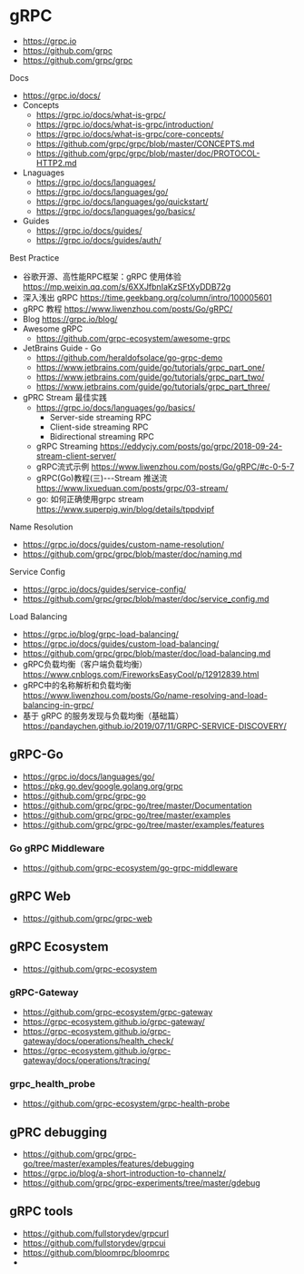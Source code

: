 # gRPC
- https://grpc.io
- https://github.com/grpc
- https://github.com/grpc/grpc

Docs
- https://grpc.io/docs/
- Concepts
  - https://grpc.io/docs/what-is-grpc/
  - https://grpc.io/docs/what-is-grpc/introduction/
  - https://grpc.io/docs/what-is-grpc/core-concepts/
  - https://github.com/grpc/grpc/blob/master/CONCEPTS.md
  - https://github.com/grpc/grpc/blob/master/doc/PROTOCOL-HTTP2.md
- Lnaguages
  - https://grpc.io/docs/languages/
  - https://grpc.io/docs/languages/go/
  - https://grpc.io/docs/languages/go/quickstart/
  - https://grpc.io/docs/languages/go/basics/
- Guides
  - https://grpc.io/docs/guides/
  - https://grpc.io/docs/guides/auth/

Best Practice
- 谷歌开源、高性能RPC框架：gRPC 使用体验 https://mp.weixin.qq.com/s/6XXJfbnIaKzSFtXyDDB72g
- 深入浅出 gRPC https://time.geekbang.org/column/intro/100005601
- gRPC 教程 https://www.liwenzhou.com/posts/Go/gRPC/
- Blog https://grpc.io/blog/
- Awesome gRPC
  - https://github.com/grpc-ecosystem/awesome-grpc
- JetBrains Guide - Go
  - https://github.com/heraldofsolace/go-grpc-demo
  - https://www.jetbrains.com/guide/go/tutorials/grpc_part_one/
  - https://www.jetbrains.com/guide/go/tutorials/grpc_part_two/
  - https://www.jetbrains.com/guide/go/tutorials/grpc_part_three/
- gPRC Stream 最佳实践
  - https://grpc.io/docs/languages/go/basics/
    - Server-side streaming RPC
    - Client-side streaming RPC
    - Bidirectional streaming RPC
  - gRPC Streaming https://eddycjy.com/posts/go/grpc/2018-09-24-stream-client-server/
  - gRPC流式示例 https://www.liwenzhou.com/posts/Go/gRPC/#c-0-5-7
  - gRPC(Go)教程(三)---Stream 推送流 https://www.lixueduan.com/posts/grpc/03-stream/
  - go: 如何正确使用grpc stream https://www.superpig.win/blog/details/tppdvipf

Name Resolution
- https://grpc.io/docs/guides/custom-name-resolution/
- https://github.com/grpc/grpc/blob/master/doc/naming.md

Service Config
- https://grpc.io/docs/guides/service-config/
- https://github.com/grpc/grpc/blob/master/doc/service_config.md

Load Balancing
  - https://grpc.io/blog/grpc-load-balancing/
  - https://grpc.io/docs/guides/custom-load-balancing/
  - https://github.com/grpc/grpc/blob/master/doc/load-balancing.md
  - gRPC负载均衡（客户端负载均衡）https://www.cnblogs.com/FireworksEasyCool/p/12912839.html
  - gRPC中的名称解析和负载均衡 https://www.liwenzhou.com/posts/Go/name-resolving-and-load-balancing-in-grpc/
  - 基于 gRPC 的服务发现与负载均衡（基础篇）https://pandaychen.github.io/2019/07/11/GRPC-SERVICE-DISCOVERY/


## gRPC-Go
- https://grpc.io/docs/languages/go/
- https://pkg.go.dev/google.golang.org/grpc
- https://github.com/grpc/grpc-go
- https://github.com/grpc/grpc-go/tree/master/Documentation
- https://github.com/grpc/grpc-go/tree/master/examples
- https://github.com/grpc/grpc-go/tree/master/examples/features

### Go gRPC Middleware
- https://github.com/grpc-ecosystem/go-grpc-middleware


## gRPC Web
- https://github.com/grpc/grpc-web


## gRPC Ecosystem
- https://github.com/grpc-ecosystem

### gRPC-Gateway
- https://github.com/grpc-ecosystem/grpc-gateway
- https://grpc-ecosystem.github.io/grpc-gateway/
- https://grpc-ecosystem.github.io/grpc-gateway/docs/operations/health_check/
- https://grpc-ecosystem.github.io/grpc-gateway/docs/operations/tracing/

### grpc_health_probe
- https://github.com/grpc-ecosystem/grpc-health-probe


## gPRC debugging
- https://github.com/grpc/grpc-go/tree/master/examples/features/debugging
- https://grpc.io/blog/a-short-introduction-to-channelz/
- https://github.com/grpc/grpc-experiments/tree/master/gdebug


## gRPC tools
- https://github.com/fullstorydev/grpcurl
- https://github.com/fullstorydev/grpcui
- https://github.com/bloomrpc/bloomrpc
-
